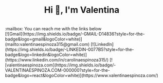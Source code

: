 <h1 align="center">Hi 👋, I'm Valentina</h1>
<br/>
:mailbox: You can reach me with the links below
<br/>
[![Gmail](https://img.shields.io/badge/-GMAIL-D14836?style=for-the-badge&logo=gmail&logoColor=white)](mailto:valentinaespinoza315@gmail.com)
[![LinkedIn](https://img.shields.io/badge/-LINKEDIN-0077B5?style=for-the-badge&logo=linkedin&logoColor=white)](https://www.linkedin.com/in/carolinaespinoza315/)
[![valentinaespinoza.com](https://img.shields.io/badge/-VALENTINAESPINOZA.COM-000000?style=for-the-badge&logo=react&logoColor=white)](https://www.valentinaespinoza.com/)
